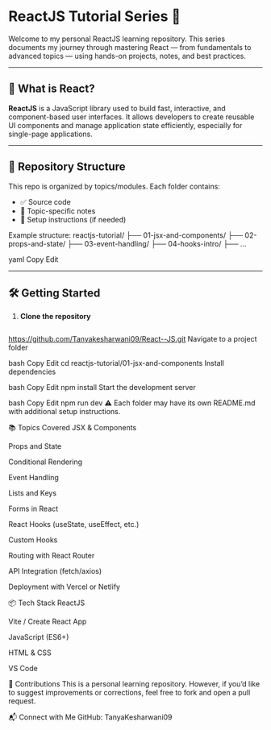 # ReactJS Tutorial Series 🚀

Welcome to my personal ReactJS learning repository. This series documents my journey through mastering React — from fundamentals to advanced topics — using hands-on projects, notes, and best practices.

---

## 📘 What is React?

**ReactJS** is a JavaScript library used to build fast, interactive, and component-based user interfaces. It allows developers to create reusable UI components and manage application state efficiently, especially for single-page applications.

---

## 📂 Repository Structure

This repo is organized by topics/modules. Each folder contains:

- ✅ Source code
- 📝 Topic-specific notes
- 📁 Setup instructions (if needed)

Example structure:
reactjs-tutorial/
├── 01-jsx-and-components/
├── 02-props-and-state/
├── 03-event-handling/
├── 04-hooks-intro/
├── ...

yaml
Copy
Edit

---

## 🛠️ Getting Started

1. **Clone the repository**
   ```bash
  https://github.com/Tanyakesharwani09/React--JS.git
Navigate to a project folder

bash
Copy
Edit
cd reactjs-tutorial/01-jsx-and-components
Install dependencies

bash
Copy
Edit
npm install
Start the development server

bash
Copy
Edit
npm run dev
⚠️ Each folder may have its own README.md with additional setup instructions.

📚 Topics Covered
JSX & Components

Props and State

Conditional Rendering

Event Handling

Lists and Keys

Forms in React

React Hooks (useState, useEffect, etc.)

Custom Hooks

Routing with React Router

API Integration (fetch/axios)

Deployment with Vercel or Netlify

📦 Tech Stack
ReactJS

Vite / Create React App

JavaScript (ES6+)

HTML & CSS

VS Code

🙌 Contributions
This is a personal learning repository. However, if you’d like to suggest improvements or corrections, feel free to fork and open a pull request.

📬 Connect with Me
GitHub: TanyaKesharwani09



